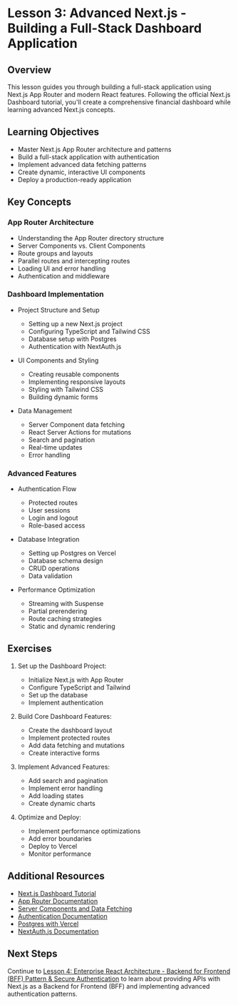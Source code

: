 # Lesson 3: Advanced Next.js - Building a Full-Stack Dashboard Application

## Overview

This lesson guides you through building a full-stack application using Next.js App Router and modern React features. Following the official Next.js Dashboard tutorial, you'll create a comprehensive financial dashboard while learning advanced Next.js concepts.

## Learning Objectives

- Master Next.js App Router architecture and patterns
- Build a full-stack application with authentication
- Implement advanced data fetching patterns
- Create dynamic, interactive UI components
- Deploy a production-ready application

## Key Concepts

### App Router Architecture

- Understanding the App Router directory structure
- Server Components vs. Client Components
- Route groups and layouts
- Parallel routes and intercepting routes
- Loading UI and error handling
- Authentication and middleware

### Dashboard Implementation

- Project Structure and Setup

  - Setting up a new Next.js project
  - Configuring TypeScript and Tailwind CSS
  - Database setup with Postgres
  - Authentication with NextAuth.js

- UI Components and Styling

  - Creating reusable components
  - Implementing responsive layouts
  - Styling with Tailwind CSS
  - Building dynamic forms

- Data Management
  - Server Component data fetching
  - React Server Actions for mutations
  - Search and pagination
  - Real-time updates
  - Error handling

### Advanced Features

- Authentication Flow

  - Protected routes
  - User sessions
  - Login and logout
  - Role-based access

- Database Integration

  - Setting up Postgres on Vercel
  - Database schema design
  - CRUD operations
  - Data validation

- Performance Optimization
  - Streaming with Suspense
  - Partial prerendering
  - Route caching strategies
  - Static and dynamic rendering

## Exercises

1. Set up the Dashboard Project:

   - Initialize Next.js with App Router
   - Configure TypeScript and Tailwind
   - Set up the database
   - Implement authentication

2. Build Core Dashboard Features:

   - Create the dashboard layout
   - Implement protected routes
   - Add data fetching and mutations
   - Create interactive forms

3. Implement Advanced Features:

   - Add search and pagination
   - Implement error handling
   - Add loading states
   - Create dynamic charts

4. Optimize and Deploy:
   - Implement performance optimizations
   - Add error boundaries
   - Deploy to Vercel
   - Monitor performance

## Additional Resources

- [Next.js Dashboard Tutorial](https://nextjs.org/learn/dashboard-app)
- [App Router Documentation](https://nextjs.org/docs/app)
- [Server Components and Data Fetching](https://nextjs.org/docs/app/building-your-application/data-fetching)
- [Authentication Documentation](https://nextjs.org/docs/app/building-your-application/authentication)
- [Postgres with Vercel](https://vercel.com/docs/storage/vercel-postgres)
- [NextAuth.js Documentation](https://next-auth.js.org)

## Next Steps

Continue to [Lesson 4: Enterprise React Architecture - Backend for Frontend (BFF) Pattern & Secure Authentication](./lesson-4-enterprise-react-1.md) to learn about providing APIs with Next.js as a Backend for Frontend (BFF) and implementing advanced authentication patterns.
